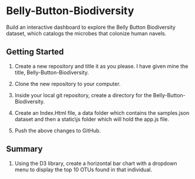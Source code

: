 # Belly-Button-Biodiversity
Build an interactive dashboard to explore the Belly Button Biodiversity dataset, which catalogs the microbes that colonize human navels.

## Getting Started
1. Create a new repository and title it as you please. I have given mine the title, Belly-Button-Biodiversity.

1. Clone the new repository to your computer.

1. Inside your local git repository, create a directory for the Belly-Button-Biodiversity.

1. Create an Index.Html file, a data folder which contains the samples.json dataset and then a static\js folder which will hold the app.js file.

1. Push the above changes to GitHub.

## Summary
1. Using the D3 library, create a horizontal bar chart with a dropdown menu to display the top 10 OTUs found in that individual.

